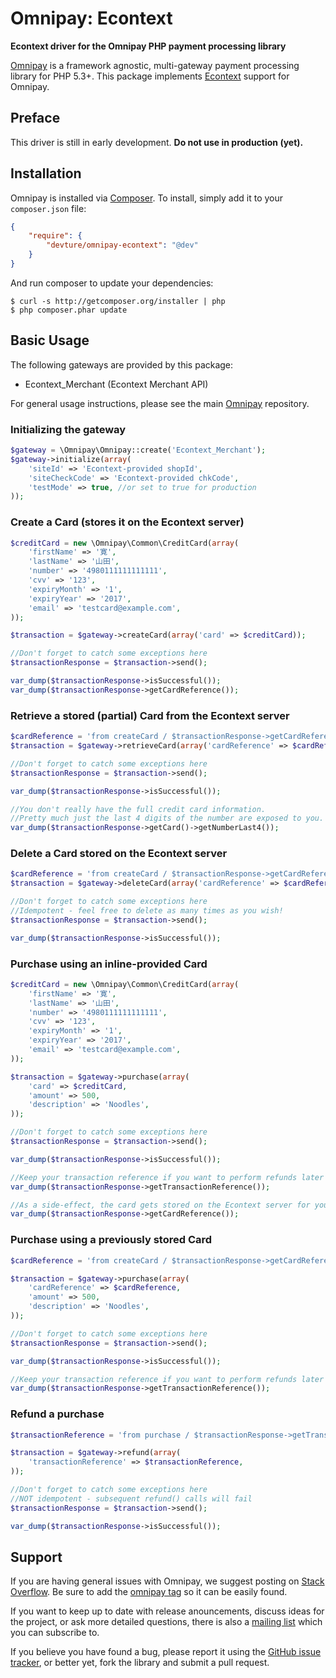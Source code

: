 # Omnipay: Econtext

**Econtext driver for the Omnipay PHP payment processing library**

[Omnipay](https://github.com/thephpleague/omnipay) is a framework agnostic, multi-gateway payment
processing library for PHP 5.3+. This package implements [Econtext](http://www.econtext.jp) support for Omnipay.


## Preface

This driver is still in early development.
**Do not use in production (yet).**


## Installation

Omnipay is installed via [Composer](http://getcomposer.org/). To install, simply add it
to your `composer.json` file:

```json
{
    "require": {
        "devture/omnipay-econtext": "@dev"
    }
}
```

And run composer to update your dependencies:

    $ curl -s http://getcomposer.org/installer | php
    $ php composer.phar update


## Basic Usage

The following gateways are provided by this package:

* Econtext_Merchant (Econtext Merchant API)

For general usage instructions, please see the main [Omnipay](https://github.com/thephpleague/omnipay) repository.


### Initializing the gateway

```php
$gateway = \Omnipay\Omnipay::create('Econtext_Merchant');
$gateway->initialize(array(
	'siteId' => 'Econtext-provided shopId',
	'siteCheckCode' => 'Econtext-provided chkCode',
	'testMode' => true, //or set to true for production
));
```


### Create a Card (stores it on the Econtext server)

```php
$creditCard = new \Omnipay\Common\CreditCard(array(
	'firstName' => '寛',
	'lastName' => '山田',
	'number' => '4980111111111111',
	'cvv' => '123',
	'expiryMonth' => '1',
	'expiryYear' => '2017',
	'email' => 'testcard@example.com',
));

$transaction = $gateway->createCard(array('card' => $creditCard));

//Don't forget to catch some exceptions here
$transactionResponse = $transaction->send();

var_dump($transactionResponse->isSuccessful());
var_dump($transactionResponse->getCardReference());
```


### Retrieve a stored (partial) Card from the Econtext server

```php
$cardReference = 'from createCard / $transactionResponse->getCardReference()';
$transaction = $gateway->retrieveCard(array('cardReference' => $cardReference));

//Don't forget to catch some exceptions here
$transactionResponse = $transaction->send();

var_dump($transactionResponse->isSuccessful());

//You don't really have the full credit card information.
//Pretty much just the last 4 digits of the number are exposed to you.
var_dump($transactionResponse->getCard()->getNumberLast4());
```


### Delete a Card stored on the Econtext server

```php
$cardReference = 'from createCard / $transactionResponse->getCardReference()';
$transaction = $gateway->deleteCard(array('cardReference' => $cardReference));

//Don't forget to catch some exceptions here
//Idempotent - feel free to delete as many times as you wish!
$transactionResponse = $transaction->send();

var_dump($transactionResponse->isSuccessful());
```


### Purchase using an inline-provided Card

```php
$creditCard = new \Omnipay\Common\CreditCard(array(
	'firstName' => '寛',
	'lastName' => '山田',
	'number' => '4980111111111111',
	'cvv' => '123',
	'expiryMonth' => '1',
	'expiryYear' => '2017',
	'email' => 'testcard@example.com',
));

$transaction = $gateway->purchase(array(
	'card' => $creditCard,
	'amount' => 500,
	'description' => 'Noodles',
));

//Don't forget to catch some exceptions here
$transactionResponse = $transaction->send();

var_dump($transactionResponse->isSuccessful());

//Keep your transaction reference if you want to perform refunds later
var_dump($transactionResponse->getTransactionReference());

//As a side-effect, the card gets stored on the Econtext server for you.
var_dump($transactionResponse->getCardReference());
```


### Purchase using a previously stored Card

```php
$cardReference = 'from createCard / $transactionResponse->getCardReference()';

$transaction = $gateway->purchase(array(
	'cardReference' => $cardReference,
	'amount' => 500,
	'description' => 'Noodles',
));

//Don't forget to catch some exceptions here
$transactionResponse = $transaction->send();

var_dump($transactionResponse->isSuccessful());

//Keep your transaction reference if you want to perform refunds later
var_dump($transactionResponse->getTransactionReference());
```


### Refund a purchase

```php
$transactionReference = 'from purchase / $transactionResponse->getTransactionReference()';

$transaction = $gateway->refund(array(
	'transactionReference' => $transactionReference,
));

//Don't forget to catch some exceptions here
//NOT idempotent - subsequent refund() calls will fail
$transactionResponse = $transaction->send();

var_dump($transactionResponse->isSuccessful());
```


## Support

If you are having general issues with Omnipay, we suggest posting on
[Stack Overflow](http://stackoverflow.com/). Be sure to add the
[omnipay tag](http://stackoverflow.com/questions/tagged/omnipay) so it can be easily found.

If you want to keep up to date with release anouncements, discuss ideas for the project,
or ask more detailed questions, there is also a [mailing list](https://groups.google.com/forum/#!forum/omnipay) which
you can subscribe to.

If you believe you have found a bug, please report it using the [GitHub issue tracker](https://github.com/devture/omnipay-econtext/issues),
or better yet, fork the library and submit a pull request.
